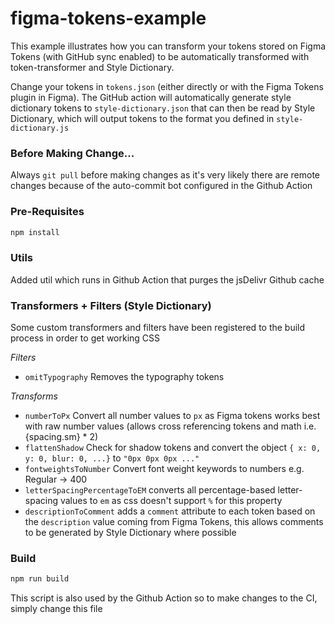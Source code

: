 # figma-tokens-example

This example illustrates how you can transform your tokens stored on Figma Tokens (with GitHub sync enabled) to be automatically transformed with token-transformer and Style Dictionary.

Change your tokens in `tokens.json` (either directly or with the Figma Tokens plugin in Figma). The GitHub action will automatically generate style dictionary tokens to `style-dictionary.json` that can then be read by Style Dictionary, which will output tokens to the format you defined in `style-dictionary.js`

### Before Making Change...

Always `git pull` before making changes as it's very likely there are remote changes because of the auto-commit bot configured in the Github Action

### Pre-Requisites

```sh
npm install
```

### Utils

Added util which runs in Github Action that purges the jsDelivr Github cache

### Transformers + Filters (Style Dictionary)

Some custom transformers and filters have been registered to the build process in order to get working CSS

_Filters_

- `omitTypography` Removes the typography tokens

_Transforms_

- `numberToPx` Convert all number values to `px` as Figma tokens works best with raw number values (allows cross referencing tokens and math i.e. {spacing.sm} * 2)
- `flattenShadow` Check for shadow tokens and convert the object `{ x: 0, y: 0, blur: 0, ...}` to `"0px 0px 0px ..."`
- `fontweightsToNumber` Convert font weight keywords to numbers e.g. Regular -> 400
- `letterSpacingPercentageToEM` converts all percentage-based letter-spacing values to `em` as css doesn't support `%` for this property
- `descriptionToComment` adds a `comment` attribute to each token based on the `description` value coming from Figma Tokens, this allows comments to be generated by Style Dictionary where possible
### Build

```sh
npm run build
```

This script is also used by the Github Action so to make changes to the CI, simply change this file
